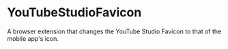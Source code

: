 # YouTubeStudioFavicon
A browser extension that changes the YouTube Studio Favicon to that of the mobile app's icon.
